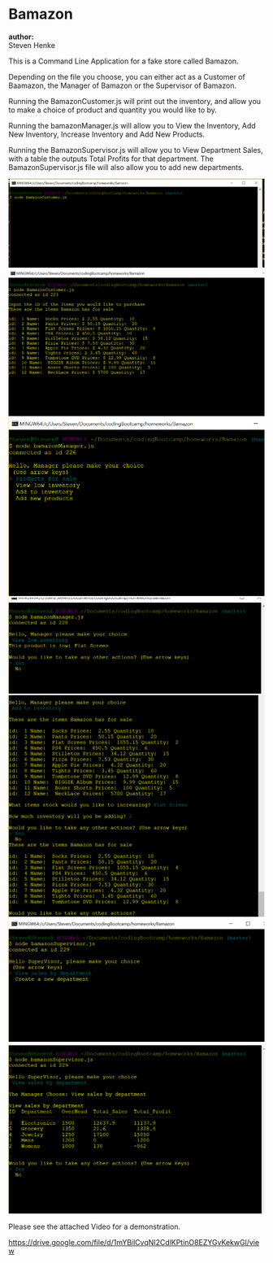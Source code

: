 # Bamazon

**author:**  
 Steven Henke

This is a Command Line Application for a fake store called Bamazon.

Depending on the file you choose, you can either act as a Customer of Baamazon,  the Manager of Bamazon or the Supervisor of Bamazon.


Running the BamazonCustomer.js will print out the inventory, and allow you to make a choice of product and quantity you would like to by.



Running the bamazonManager.js will allow you to View the Inventory, Add New Inventory, Increase Inventory and Add New Products.



Running the BamazonSupervisor.js will allow you to View Department Sales, with a table the outputs Total Profits for that department.  The BamazonSupervisor.js file will also allow you to add new departments.

![](./screenshots/CustomerNode.PNG)
![](./screenshots/CustomerProductsList.PNG)
![](./screenshots/ManagerPrompt.png)
![](./screenshots/ManagerLowInventory.png)
![](./screenshots/AddInventoryManager.png)
![](./screenshots/SupervisorPrompt.png)
![](./screenshots/TotalProfitSupervisor.png)


Please see the attached Video for a demonstration.

https://drive.google.com/file/d/1mYBilCvqNI2CdlKPtinO8EZYGvKekwGl/view


